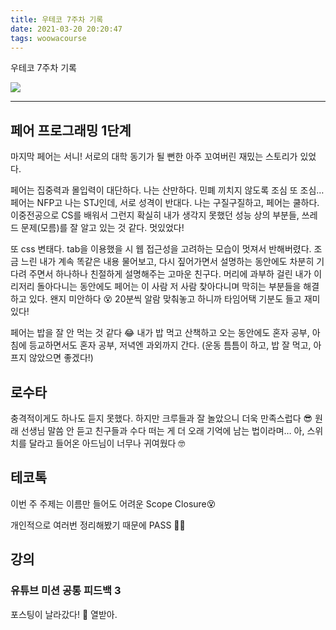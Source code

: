 ```yaml
---
title: 우테코 7주차 기록
date: 2021-03-20 20:20:47
tags: woowacourse
---
```


우테코 7주차 기록

<!-- more -->

<img src="/images/thumbnails/wtc-thumbnail.jpeg" />

---

## 페어 프로그래밍 1단계

마지막 페어는 서니! 서로의 대학 동기가 될 뻔한 아주 꼬여버린 재밌는 스토리가 있었다.

페어는 집중력과 몰입력이 대단하다. 나는 산만하다. 민폐 끼치지 않도록 조심 또 조심… 페어는 NFP고 나는 STJ인데, 서로 성격이 반대다. 나는 구질구질하고, 페어는 쿨하다. 이중전공으로 CS를 배워서 그런지 확실히 내가 생각지 못했던 성능 상의 부분들, 쓰레드 문제(모름)를 잘 알고 있는 것 같다. 멋있었다!

또 css 변태다. tab을 이용했을 시 웹 접근성을 고려하는 모습이 멋져서 반해버렸다. 조금 느린 내가 계속 똑같은 내용 물어보고, 다시 짚어가면서 설명하는 동안에도 차분히 기다려 주면서 하나하나 친절하게 설명해주는 고마운 친구다. 머리에 과부하 걸린 내가 이리저리 돌아다니는 동안에도 페어는 이 사람 저 사람 찾아다니며 막히는 부분들을 해결하고 있다. 왠지 미안하다 😵 20분씩 알람 맞춰놓고 하니까 타임어택 기분도 들고 재미있다!

페어는 밥을 잘 안 먹는 것 같다 😂 내가 밥 먹고 산책하고 오는 동안에도 혼자 공부, 아침에 등교하면서도 혼자 공부, 저녁엔 과외까지 간다. (운동 틈틈이 하고, 밥 잘 먹고, 아프지 않았으면 좋겠다!)

## 로수타

충격적이게도 하나도 듣지 못했다. 하지만 크루들과 잘 놀았으니 더욱 만족스럽다 😎 원래 선생님 말씀 안 듣고 친구들과 수다 떠는 게 더 오래 기억에 남는 법이라며… 아, 스위치를 달라고 들어온 아드님이 너무나 귀여웠다 🤓

## 테코톡

이번 주 주제는 이름만 들어도 어려운 Scope Closure😵

개인적으로 여러번 정리해봤기 때문에 PASS 👨‍🏫

## 강의

### 유튜브 미션 공통 피드백 3

포스팅이 날라갔다! 😬 열받아.
